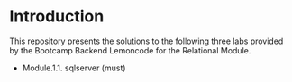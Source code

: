 # Introduction
This repository presents the solutions to the following three labs provided by the Bootcamp Backend Lemoncode for the Relational Module.
* Module.1.1. sqlserver (must)